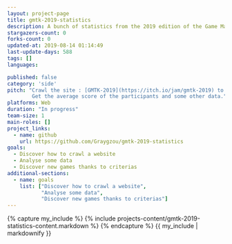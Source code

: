 ```yaml
---
layout: project-page
title: gmtk-2019-statistics
description: A bunch of statistics from the 2019 edition of the Game Maker ToolKit Game Jam
stargazers-count: 0
forks-count: 0
updated-at: 2019-08-14 01:14:49
last-update-days: 588
tags: []
languages: 

published: false
category: 'side'
pitch: "Crawl the site : [GMTK-2019](https://itch.io/jam/gmtk-2019) to get some statistics about the event.
        Get the average score of the participants and some other data."
platforms: Web
duration: "In progress"
team-size: 1
main-roles: []
project_links:
  - name: github
    url: https://github.com/Graygzou/gmtk-2019-statistics
goals:
  - Discover how to crawl a website
  - Analyse some data
  - Discover new games thanks to criterias
additional-sections:
  - name: goals
    list: ["Discover how to crawl a website",
           "Analyse some data",
           "Discover new games thanks to criterias"]
---
```

<!---
Gregoire Boiron <gregoire.boiron@gmail.com>
Copyright (c) 2018-2019 Gregoire Boiron  All Rights Reserved.
--->

{% capture my_include %}
{% include projects-content/gmtk-2019-statistics-content.markdown %}
{% endcapture %}
{{ my_include | markdownify }}
